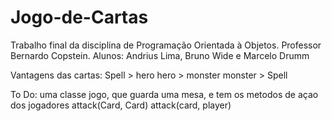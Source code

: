 # Jogo-de-Cartas
Trabalho final da disciplina de Programação Orientada à Objetos. Professor Bernardo Copstein. Alunos: Andrius Lima, Bruno Wide e Marcelo Drumm

Vantagens das cartas:
	Spell > hero
	hero > monster
	monster > Spell

To Do:
uma classe jogo, que guarda uma mesa, e tem os metodos de açao dos jogadores
	attack(Card, Card)
	attack(card, player)